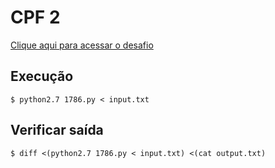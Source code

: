 # CPF 2
[Clique aqui para acessar o desafio](https://www.urionlinejudge.com.br/judge/pt/problems/view/1786)

## Execução
```
$ python2.7 1786.py < input.txt
```

## Verificar saída
```
$ diff <(python2.7 1786.py < input.txt) <(cat output.txt)
```